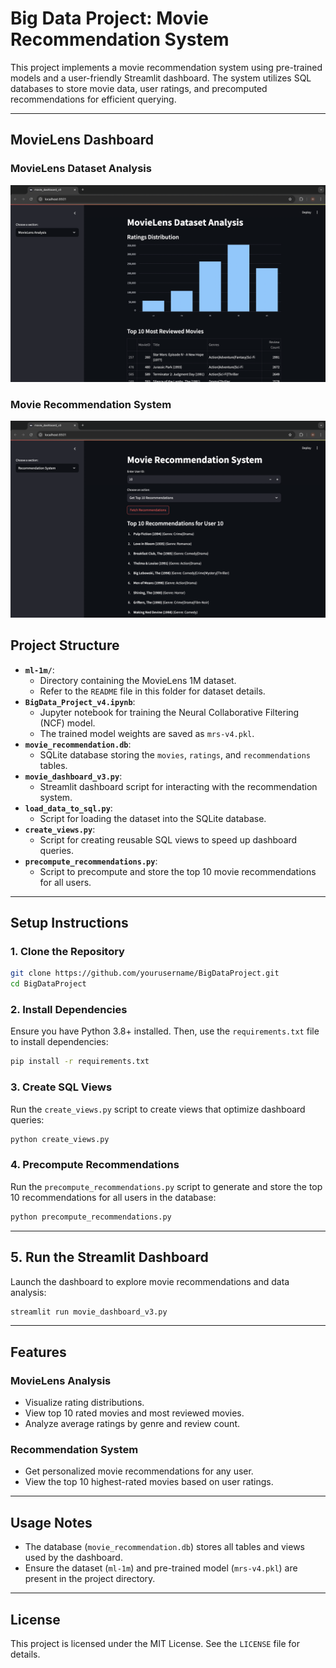 # **Big Data Project: Movie Recommendation System**

This project implements a movie recommendation system using pre-trained models and a user-friendly Streamlit dashboard. The system utilizes SQL databases to store movie data, user ratings, and precomputed recommendations for efficient querying.

---
## MovieLens Dashboard

### MovieLens Dataset Analysis
![MovieLens Dataset Analysis](images/movielens_analysis.png)

### Movie Recommendation System
![Movie Recommendation System](images/recommendation_system.png)

## **Project Structure**

- **`ml-1m/`**:
  - Directory containing the MovieLens 1M dataset.
  - Refer to the `README` file in this folder for dataset details.
- **`BigData_Project_v4.ipynb`**:
  - Jupyter notebook for training the Neural Collaborative Filtering (NCF) model.
  - The trained model weights are saved as `mrs-v4.pkl`.
- **`movie_recommendation.db`**:
  - SQLite database storing the `movies`, `ratings`, and `recommendations` tables.
- **`movie_dashboard_v3.py`**:
  - Streamlit dashboard script for interacting with the recommendation system.
- **`load_data_to_sql.py`**:
  - Script for loading the dataset into the SQLite database.
- **`create_views.py`**:
  - Script for creating reusable SQL views to speed up dashboard queries.
- **`precompute_recommendations.py`**:
  - Script to precompute and store the top 10 movie recommendations for all users.

---

## **Setup Instructions**

### **1. Clone the Repository**
```bash
git clone https://github.com/yourusername/BigDataProject.git
cd BigDataProject
```
### **2. Install Dependencies**
Ensure you have Python 3.8+ installed. Then, use the `requirements.txt` file to install dependencies:

```bash
pip install -r requirements.txt
```
### **3. Create SQL Views**
Run the `create_views.py` script to create views that optimize dashboard queries:

```bash
python create_views.py
```
### **4. Precompute Recommendations**
Run the `precompute_recommendations.py` script to generate and store the top 10 recommendations for all users in the database:
```bash
python precompute_recommendations.py
```
---

## **5. Run the Streamlit Dashboard**
Launch the dashboard to explore movie recommendations and data analysis:
```bash
streamlit run movie_dashboard_v3.py
```
---

## **Features**

### **MovieLens Analysis**
- Visualize rating distributions.
- View top 10 rated movies and most reviewed movies.
- Analyze average ratings by genre and review count.

### **Recommendation System**
- Get personalized movie recommendations for any user.
- View the top 10 highest-rated movies based on user ratings.

---

## **Usage Notes**
- The database (`movie_recommendation.db`) stores all tables and views used by the dashboard.
- Ensure the dataset (`ml-1m`) and pre-trained model (`mrs-v4.pkl`) are present in the project directory.

---

## **License**
This project is licensed under the MIT License. See the `LICENSE` file for details.


